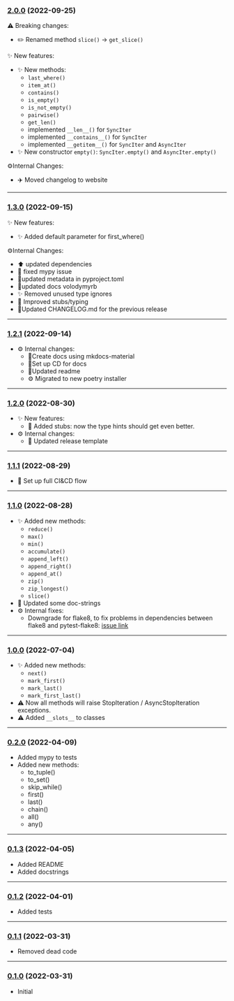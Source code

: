 ### [2.0.0] (2022-09-25)

⚠️ Breaking changes:

* ✏️ Renamed method `slice()` -> `get_slice()`

✨ New features:

* ✨ New methods:
  * `last_where()`
  * `item_at()`
  * `contains()`
  * `is_empty()`
  * `is_not_empty()`
  * `pairwise()`
  * `get_len()`
  * implemented `__len__()` for `SyncIter`
  * implemented `__contains__()` for `SyncIter`
  * implemented `__getitem__()` for `SyncIter` and `AsyncIter`
* ✨ New constructor `empty()`: `SyncIter.empty()` and `AsyncIter.empty()`

⚙️Internal Changes:

* ✈️ Moved changelog to website

---

### [1.3.0] (2022-09-15)
✨ New features:

* ✨ Added default parameter for first_where()

⚙️Internal Changes:

* ⬆️ updated dependencies
* 💊 fixed mypy issue
* 📄updated metadata in pyproject.toml
* 📄updated docs volodymyrb
* ✨ Removed unused type ignores
* 💊 Improved stubs/typing
* 📄Updated CHANGELOG.md for the previous release
---

### [1.2.1] (2022-09-14)
  * ⚙️ Internal changes:
    * 📄Create docs using mkdocs-material
    * 💚Set up CD for docs
    * 📄Updated readme
    * ⚙️ Migrated to new poetry installer
---


### [1.2.0] (2022-08-30)
  * ✨ New features:
    * 💊 Added stubs: now the type hints should get even better. 
  * ⚙️ Internal changes:
    * 📄 Updated release template 
---

### [1.1.1] (2022-08-29)

  * 🛫 Set up full CI&CD flow

---

### [1.1.0] (2022-08-28)
 * ✨ Added new methods:
   * `reduce()`
   * `max()`
   * `min()`
   * `accumulate()`
   * `append_left()`
   * `append_right()`
   * `append_at()`
   * `zip()`
   * `zip_longest()`
   * `slice()`
 * 📑 Updated some doc-strings
 * ⚙️ Internal fixes:
   * Downgrade for flake8, to fix problems in dependencies between flake8 and pytest-flake8: [issue link](https://github.com/tholo/pytest-flake8/issues/87)
---

### [1.0.0] (2022-07-04)
 * ✨ Added new methods:
   * `next()`
   * `mark_first()`
   * `mark_last()`
   * `mark_first_last()`
 * ⚠️ Now all methods will raise StopIteration / AsyncStopIteration exceptions.
 * ⚠️ Added `__slots__` to classes

---

### [0.2.0] (2022-04-09)
 * Added mypy to tests
 * Added new methods:
   * to_tuple()
   * to_set()
   * skip_while()
   * first()
   * last()
   * chain()
   * all()
   * any()

---

### [0.1.3] (2022-04-05)
 * Added README
 * Added docstrings

---

### [0.1.2] (2022-04-01)
 * Added tests

---

### [0.1.1] (2022-03-31)
 * Removed dead code

---

### [0.1.0] (2022-03-31)
 * Initial

 
[0.1.0]: https://github.com/VolodymyrBor/iter_model/commit/c0e402688d825a9829ab8dac1f27dbc4711ed19b
[0.1.1]: https://github.com/VolodymyrBor/iter_model/commit/98f2827caf4928d24db1321d85e3ad8c34a0e661
[0.1.2]: https://github.com/VolodymyrBor/iter_model/pull/1
[0.1.3]: https://github.com/VolodymyrBor/iter_model/pull/4
[0.2.0]: https://github.com/VolodymyrBor/iter_model/pull/7
[1.0.0]: https://github.com/VolodymyrBor/iter_model/pull/8
[1.1.0]: https://github.com/VolodymyrBor/iter_model/pull/10
[1.1.1]: https://github.com/VolodymyrBor/iter_model/pull/12
[1.2.0]: https://github.com/VolodymyrBor/iter_model/pull/14
[1.2.1]: https://github.com/VolodymyrBor/iter_model/pull/16
[1.3.0]: https://github.com/VolodymyrBor/iter_model/pull/18
[2.0.0]: https://github.com/VolodymyrBor/iter_model/pull/20

